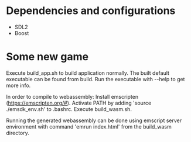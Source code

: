 # Dependencies and configurations
- SDL2
- Boost

# Some new game

Execute build_app.sh to build application normally.
The built default executable can be found from build.
Run the executable with --help to get more info.

In order to compile to webassembly:
Install emscripten (https://emscripten.org/#).
Activate PATH by adding 'source ./emsdk_env.sh' to .bashrc.
Execute build_wasm.sh.

Running the generated webassembly can be done using emscript server environment with command 'emrun index.html' from the build_wasm directory.